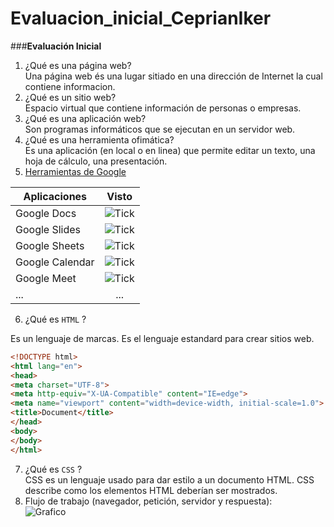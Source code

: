 # Evaluacion_inicial_CeprianIker

###**Evaluación Inicial**

1. ¿Qué es una página web?  
Una página web és una lugar sitiado en una dirección de Internet la cual contiene informacion.  
2. ¿Qué es un sitio web?  
Espacio virtual que contiene información de personas o empresas.  
3. ¿Qué es una aplicación web?  
Son programas informáticos que se ejecutan en un servidor web.  
4. ¿Qué es una herramienta ofimática?  
Es una aplicación (en local o en linea) que permite editar un texto, una hoja de cálculo, una
presentación.  
5. [Herramientas de Google](https://www.google.com/intl/es-419/chrome/browser-tools/ "Herramientas de Google")  

| **Aplicaciones** | **Visto** |
|--------|:--------:|
| Google Docs | ![Tick](https://github.com/Cepri2005/Evaluacion_inicial_CeprianIker/blob/main/Captura%20de%20pantalla%202023-10-04%20130823.png"Tick") |
| Google Slides | ![Tick](https://github.com/Cepri2005/Evaluacion_inicial_CeprianIker/blob/main/Captura%20de%20pantalla%202023-10-04%20130823.png"Tick") |
| Google Sheets  | ![Tick](https://github.com/Cepri2005/Evaluacion_inicial_CeprianIker/blob/main/Captura%20de%20pantalla%202023-10-04%20130823.png"Tick") |
| Google Calendar  | ![Tick](https://github.com/Cepri2005/Evaluacion_inicial_CeprianIker/blob/main/Captura%20de%20pantalla%202023-10-04%20130854.png"Tick") |
|Google Meet  | ![Tick](https://github.com/Cepri2005/Evaluacion_inicial_CeprianIker/blob/main/Captura%20de%20pantalla%202023-10-04%20130905.png"Tick") |
|...  | ... |  
  
6. ¿Qué es `HTML` ?  

Es un lenguaje de marcas. Es el lenguaje estandard para crear sitios web.  

```html
<!DOCTYPE html>
<html lang="en">
<head>
<meta charset="UTF-8">
<meta http-equiv="X-UA-Compatible" content="IE=edge">
<meta name="viewport" content="width=device-width, initial-scale=1.0">
<title>Document</title>
</head>
<body>
</body>
</html>
```
7. ¿Qué es `CSS` ?  
CSS es un lenguaje usado para dar estilo a un documento HTML. CSS describe como los
elementos HTML deberían ser mostrados.  
8. Flujo de trabajo (navegador, petición, servidor y respuesta):  
![Grafico](https://github.com/Cepri2005/Evaluacion_inicial_CeprianIker/blob/main/Captura%20de%20pantalla%202023-10-04%20131344.png"Grafico")

